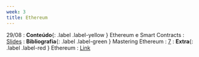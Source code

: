 ```yaml
---
week: 3
title: Ethereum
---
```


29/08
: **Conteúdo**{: .label .label-yellow } Ethereum e Smart Contracts
  : [Slides](https://github.com/danilocurvelo/imd0913-2023/raw/main/slides/13-ethereum-and-smart-contracts.pdf)
: **Bibliografia**{: .label .label-green } Mastering Ethereum
  : [7](https://github.com/ethereumbook/ethereumbook/blob/develop/07smart-contracts-solidity.asciidoc)
: **Extra**{: .label .label-red } Ethereum
  : [Link](https://ethereum.org/pt-br/)

